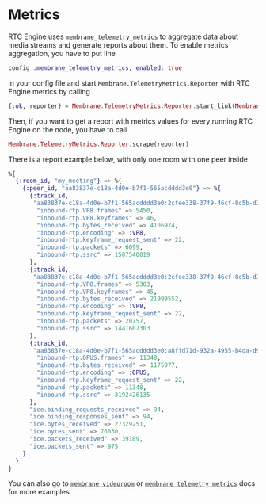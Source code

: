 # Metrics

RTC Engine uses [`membrane_telemetry_metrics`](https://github.com/membraneframework/membrane_telemetry_metrics) to aggregate data about media streams and generate reports about them.
To enable metrics aggregation, you have to put line 
```elixir
config :membrane_telemetry_metrics, enabled: true
```
in your config file and start `Membrane.TelemetryMetrics.Reporter` with RTC Engine metrics by calling
```elixir 
{:ok, reporter} = Membrane.TelemetryMetrics.Reporter.start_link(Membrane.RTC.Engine.Metrics.metrics())
```

Then, if you want to get a report with metrics values for every running RTC Engine on the node, you have to call
```elixir
Membrane.TelemetryMetrics.Reporter.scrape(reporter)
```

There is a report example below, with only one room with one peer inside
```elixir
%{
  {:room_id, "my_meeting"} => %{
    {:peer_id, "aa83837e-c18a-4d0e-b7f1-565acdddd3e0"} => %{
      {:track_id,
       "aa83837e-c18a-4d0e-b7f1-565acdddd3e0:2cfee338-37f9-46cf-8c5b-d3909caa4dce:l"} => %{
        "inbound-rtp.VP8.frames" => 5450,
        "inbound-rtp.VP8.keyframes" => 46,
        "inbound-rtp.bytes_received" => 4106974,
        "inbound-rtp.encoding" => :VP8,
        "inbound-rtp.keyframe_request_sent" => 22,
        "inbound-rtp.packets" => 6099,
        "inbound-rtp.ssrc" => 1507540019
      },
      {:track_id,
       "aa83837e-c18a-4d0e-b7f1-565acdddd3e0:2cfee338-37f9-46cf-8c5b-d3909caa4dce:m"} => %{
        "inbound-rtp.VP8.frames" => 5303,
        "inbound-rtp.VP8.keyframes" => 45,
        "inbound-rtp.bytes_received" => 21999552,
        "inbound-rtp.encoding" => :VP8,
        "inbound-rtp.keyframe_request_sent" => 22,
        "inbound-rtp.packets" => 20757,
        "inbound-rtp.ssrc" => 1441607303
      },
      {:track_id,
       "aa83837e-c18a-4d0e-b7f1-565acdddd3e0:a8ffd71d-932a-4955-b4da-d941449aa329:"} => %{
        "inbound-rtp.OPUS.frames" => 11348,
        "inbound-rtp.bytes_received" => 1175977,
        "inbound-rtp.encoding" => :OPUS,
        "inbound-rtp.keyframe_request_sent" => 22,
        "inbound-rtp.packets" => 11348,
        "inbound-rtp.ssrc" => 3192426135
      },
      "ice.binding_requests_received" => 94,
      "ice.binding_responses_sent" => 94,
      "ice.bytes_received" => 27329251,
      "ice.bytes_sent" => 76030,
      "ice.packets_received" => 39189,
      "ice.packets_sent" => 975
    }
  }
}
```

You can also go to [`membrane_videoroom`](https://github.com/membraneframework/membrane_videoroom) or [`membrane_telemetry_metrics`](https://github.com/membraneframework/membrane_telemetry_metrics) docs for more examples.